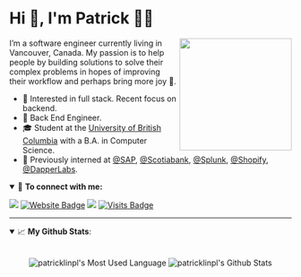 # Hi 👋, I'm Patrick 👨‍💻

<img align='right' src='https://media.giphy.com/media/bcKmIWkUMCjVm/giphy.gif' width='200"'>

I’m a software engineer currently living in Vancouver, Canada. My passion is to help people by building solutions to solve their complex problems in hopes of improving their workflow and perhaps bring more joy 😬.

- 🧐 Interested in full stack. Recent focus on backend.
- 💼 Back End Engineer. 
- 🎓 Student at the [University of British Columbia](https://www.ubc.ca/) with a B.A. in Computer Science.
- 👦 Previously interned at [@SAP](https://github.com/sap), [@Scotiabank](https://github.com/scotiabank), [@Splunk](https://github.com/splunk), [@Shopify](https://github.com/shopify), [@DapperLabs](https://github.com/Dapperlabs).

<details open>
<summary>🤝 <b>To connect with me:</b></summary>

<p align = "center">

[<img src="https://img.shields.io/badge/email-%231877F2.svg?&style=for-the-badge&logo=microsoft-outlook&logoColor=white" />](mailto:patricklinpl@hotmail.com) 
[![Website Badge](https://img.shields.io/badge/-website-e34f26?style=for-the-badge&logo=HTML5&logoColor=white&link=https://jayraj.co.in/)](https://patricklinpl.github.io/)
[<img src="https://img.shields.io/badge/linkedin-%230077B5.svg?&style=for-the-badge&logo=linkedin&logoColor=white" />](https://www.linkedin.com/in/patricklinpl/)
[![Visits Badge](https://badges.pufler.dev/visits/patricklinpl/patricklinpl?style=for-the-badge)](https://github.com/patricklinpl/patricklinpl)

</p>

</details>

---

<details open>
 <summary> 📈 <b>My Github Stats</b>: </summary>

<br>

<p align="center">
  <img align="center" src="https://github-readme-stats.vercel.app/api/top-langs/?username=patricklinpl&hide_langs_below=1&line_height=27&layout=compact"    alt="patricklinpl's Most Used Language"/>
  <img align="center" src="https://github-readme-stats.vercel.app/api?username=patricklinpl&count_private=true&show_icons=true&include_all_commits=true&line_height=21" alt="patricklinpl's Github Stats"/>
</p>
